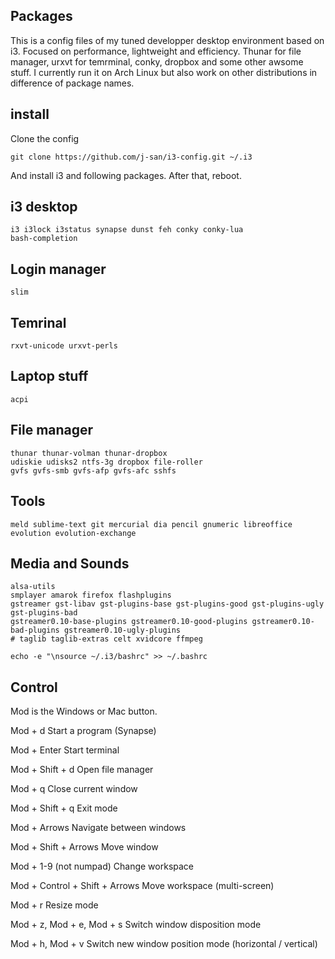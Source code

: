 
Packages
--------

This is a config files of my tuned developper desktop environment based on i3. Focused on performance, lightweight and efficiency. Thunar for file manager, urxvt for temrminal, conky, dropbox and some other awsome stuff. I currently run it on Arch Linux but also work on other distributions in difference of package names.


install
-------

Clone the config

    git clone https://github.com/j-san/i3-config.git ~/.i3

And install i3 and following packages. After that, reboot.


## i3 desktop
    i3 i3lock i3status synapse dunst feh conky conky-lua
    bash-completion


## Login manager
    slim


## Temrinal
    rxvt-unicode urxvt-perls


## Laptop stuff
    acpi


## File manager
    thunar thunar-volman thunar-dropbox
    udiskie udisks2 ntfs-3g dropbox file-roller
    gvfs gvfs-smb gvfs-afp gvfs-afc sshfs


## Tools
    meld sublime-text git mercurial dia pencil gnumeric libreoffice
    evolution evolution-exchange


## Media and Sounds
    alsa-utils
    smplayer amarok firefox flashplugins
    gstreamer gst-libav gst-plugins-base gst-plugins-good gst-plugins-ugly gst-plugins-bad
    gstreamer0.10-base-plugins gstreamer0.10-good-plugins gstreamer0.10-bad-plugins gstreamer0.10-ugly-plugins
    # taglib taglib-extras celt xvidcore ffmpeg


```
echo -e "\nsource ~/.i3/bashrc" >> ~/.bashrc
```

## Control

Mod is the Windows or Mac button.

Mod + d
  Start a program (Synapse)

Mod + Enter
  Start terminal

Mod + Shift + d
  Open file manager

Mod + q
  Close current window

Mod + Shift + q
  Exit mode

Mod + Arrows
  Navigate between windows

Mod + Shift + Arrows
  Move window

Mod + 1-9 (not numpad)
  Change workspace

Mod + Control + Shift + Arrows
  Move workspace (multi-screen)

Mod + r
  Resize mode

Mod + z, Mod + e, Mod + s
  Switch window disposition mode

Mod + h, Mod + v
  Switch new window position mode (horizontal / vertical)
